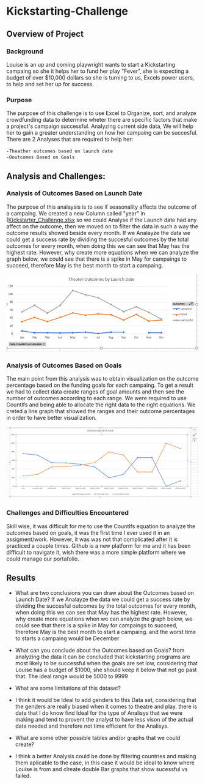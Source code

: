 # Kickstarting-Challenge

## Overview of Project

### Background
Louise is an up and coming playwright wants to start a Kickstarting campaing so she it helps her to fund her play "Fever", she is expecting a budget of over $10,000 dollars so she is turning to us, Excels power users,
to help and set her up for success. 

### Purpose 
The purpose of this challenge is to use Excel to Organize, sort, and analyze crowdfunding data to determine wheter there are specific factors that make a project's campaign successful. Analyzing current side data, We will
help her to gain a greater understanding on how her campaing can be succesful. There are 2 Analyses that are required to help her:
	
	-Theather outcomes based on launch date
	-Ooutcomes Based on Goals   

## Analysis and Challenges:

### Analysis of Outcomes Based on Launch Date
The purpose of this analaysis is to see if seasonality affects the outcome of a campaing. We created a new Column called "year" in ([Kickstarter_Challenge.xlsx](/Kickstarter_Challenge.xlsx) so we could Analyse if the Launch date had any affect on the outcome, then we moved on to filter the data in such a way the outcome results showed beside every month. If we Analayze the data we could get a success rate by dividing the succesful outcomes by the total outcomes for every month, when doing this we can see that May has the highest rate. However, why create more equations when we can analyze the graph below, we could see that there is a spike in May for campaings to succeed, therefore May is the best month to start a campaing.

![Theater_Outcomes_vs_Launch.png](resources/Theater_Outcomes_vs_Launch.png)


### Analysis of Outcomes Based on Goals
The main point from this analysis was to obtain visualization on the outcome percentage based on the funding goals for each campaing. To get a result we had to collect data create ranges of goal amounts and then see the number of outcomes according to each range. We were required to use CountIfs and being able to allocate the right data to the right equations. We creted a line graph that showed the ranges and their outcome percentages in order to have better visualization.

![Outcomes_Vs_Goals.png](resources/Outcomes_Vs_Goals.png)
 
### Challenges and Difficulties Encountered

Skill wise, it was difficult for me to use the CountIfs equation to analyze the outcomes based on goals, it was the first time I ever used it in an assigment/work. However, it was was not that complicated after it is practiced a couple times. Github is a new platform for me and it has been difficult to navigate it, wish there was a more simple platform where we could manage our portafolio.

## Results

- What are two conclusions you can draw about the Outcomes based on Launch Date?
 If we Analayze the data we could get a success rate by dividing the succesful outcomes by the total outcomes for every month, when doing this we can see that May has the highest rate. However, why create more equations when we can analyze the graph below, we could see that there is a spike in May for campaings to succeed, therefore May is the best month to start a campaing. and the worst time to starts a campaing would be December

- What can you conclude about the Outcomes based on Goals?
from analyzing the data it can be concluded that kickstarting programs are most likely to be successful when the goals are set low, considering that Louise has a budget of $1000, she should keep it below that not go past that. The ideal range would be 5000 to 9999

- What are some limitations of this dataset?
- I think it would be Ideal to add genders to this Data set, considering that the genders are really biased when it comes to theatre and play. there is data that I do know find Ideal for the type of Analisys that we were making and tend to provent the analyst to have less vison of the actual data needed and therefore not time efficient for the Analisys.

- What are some other possible tables and/or graphs that we could create?
- I think a better Analysis could be done by filtering countries and making them aplicable to the case, in this case it would be ideal to know where Louise is from and clreate double Bar graphs that show sucessful vs failed.
